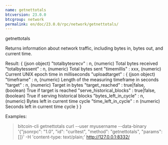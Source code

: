 ```yaml
---
name: getnettotals
btcversion: 23.0.0
btcgroup: network
permalink: en/doc/23.0.0/rpc/network/getnettotals/
---
```


getnettotals

Returns information about network traffic, including bytes in, bytes out,
and current time.

Result:
{                                              (json object)
  "totalbytesrecv" : n,                        (numeric) Total bytes received
  "totalbytessent" : n,                        (numeric) Total bytes sent
  "timemillis" : xxx,                          (numeric) Current UNIX epoch time in milliseconds
  "uploadtarget" : {                           (json object)
    "timeframe" : n,                           (numeric) Length of the measuring timeframe in seconds
    "target" : n,                              (numeric) Target in bytes
    "target_reached" : true|false,             (boolean) True if target is reached
    "serve_historical_blocks" : true|false,    (boolean) True if serving historical blocks
    "bytes_left_in_cycle" : n,                 (numeric) Bytes left in current time cycle
    "time_left_in_cycle" : n                   (numeric) Seconds left in current time cycle
  }
}

Examples:
> bitcoin-cli getnettotals 
> curl --user myusername --data-binary '{"jsonrpc": "1.0", "id": "curltest", "method": "getnettotals", "params": []}' -H 'content-type: text/plain;' http://127.0.0.1:8332/


